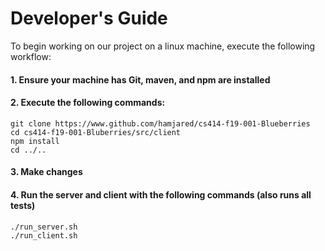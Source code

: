# Developer's Guide
To begin working on our project on a linux machine, execute the following workflow:

#### 1. Ensure your machine has Git, maven, and npm are installed

#### 2. Execute the following commands:

```
git clone https://www.github.com/hamjared/cs414-f19-001-Blueberries
cd cs414-f19-001-Bluberries/src/client
npm install
cd ../..
```

#### 3. Make changes

#### 4. Run the server and client with the following commands (also runs all tests)

```
./run_server.sh
./run_client.sh

